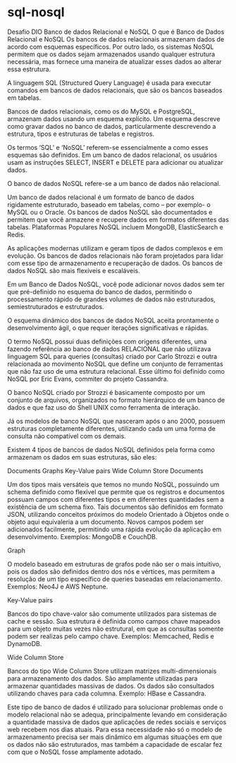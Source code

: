 # sql-nosql
Desafio DIO Banco de dados Relacional e NoSQL
O que é Banco de Dados Relacional e NoSQL
Os bancos de dados relacionais armazenam dados de acordo com esquemas específicos. Por outro lado, os sistemas NoSQL permitem que os dados sejam armazenados usando qualquer estrutura necessária, mas fornece uma maneira de atualizar esses dados ao alterar essa estrutura.

A linguagem SQL (Structured Query Language) é usada para executar comandos em bancos de dados relacionais, que são os bancos baseados em tabelas.

Bancos de dados relacionais, como os do MySQL e PostgreSQL, armazenam dados usando um esquema explícito. Um esquema descreve como gravar dados no banco de dados, particularmente descrevendo a estrutura, tipos e estruturas de tabelas e registros.

Os termos ‘SQL’ e ‘NoSQL’ referem-se essencialmente a como esses esquemas são definidos. Em um banco de dados relacional, os usuários usam as instruções SELECT, INSERT e DELETE para adicionar ou atualizar dados.

O banco de dados NoSQL refere-se a um banco de dados não relacional.

Um banco de dados relacional é um formato de banco de dados rigidamente estruturado, baseado em tabelas, como – por exemplo- o MySQL ou o Oracle. Os bancos de dados NoSQL são documentados e permitem que você armazene e recupere dados em formatos diferentes das tabelas. Plataformas Populares NoSQL incluem MongoDB, ElasticSearch e Redis.

As aplicações modernas utilizam e geram tipos de dados complexos e em evolução. Os bancos de dados relacionais não foram projetados para lidar com esse tipo de armazenamento e recuperação de dados. Os bancos de dados NoSQL são mais flexíveis e escaláveis.

Em um Banco de Dados NoSQL, você pode adicionar novos dados sem ter que pré-definido no esquema do banco de dados, permitindo o processamento rápido de grandes volumes de dados não estruturados, semiestruturados e estruturados.

O esquema dinâmico dos bancos de dados NoSQL aceita prontamente o desenvolvimento ágil, o que requer iterações significativas e rápidas.

O termo NoSQL possui duas definições com origens diferentes, uma fazendo referência ao banco de dados RELACIONAL que não utilizava linguagem SQL para queries (consultas) criado por Carlo Strozzi e outra relacionada ao movimento NoSQL que define um conjunto de ferramentas que não faz uso de uma estrutura relacional. Esse último foi definido como NoSQL por Eric Evans, commiter do projeto Cassandra.

O banco NoSQL criado por Strozzi é basicamente composto por um conjunto de arquivos, organizados no formato hierárquico de um banco de dados e que faz uso do Shell UNIX como ferramenta de interação.

Já os modelos de banco NoSQL que nasceram após o ano 2000, possuem estruturas completamente diferentes, utilizando cada um uma forma de consulta não compatível com os demais.

Existem 4 tipos de bancos de dados NoSQL definidos pela forma como armazenam os dados em suas estruturas, são eles:

Documents
Graphs
Key-Value pairs
Wide Column Store
Documents

Um dos tipos mais versáteis que temos no mundo NoSQL, possuindo um schema definido como flexível que permite que os registros e documentos possuam campos com diferentes tipos e em diferentes quantidades sem a existência de um schema fixo. Tais documentos são definidos em formato JSON, utilizando conceitos próximos do modelo Orientado à Objetos onde o objeto aqui equivaleria a um documento. Novos campos podem ser adicionados facilmente, permitindo uma rápida evolução da aplicação em desenvolvimento. Exemplos: MongoDB e CouchDB.

Graph

O modelo baseado em estruturas de grafos pode não ser o mais intuitivo, pois os dados são definidos dentro dos nós e vértices, mas permitem a resolução de um tipo específico de queries baseadas em relacionamento. Exemplos: Neo4J e AWS Neptune.

Key-Value pairs

Bancos do tipo chave-valor são comumente utilizados para sistemas de cache e sessão. Sua estrutura é definida como campos chave mapeados para um objeto muitas vezes não estrutural, em que as consultas somente podem ser realizas pelo campo chave. Exemplos: Memcached, Redis e DynamoDB.

Wide Column Store

Bancos do tipo Wide Column Store utilizam matrizes multi-dimensionais para armazenamento dos dados. São amplamente utilizadas para armazenar quantidades massivas de dados. Os dados são consultados utilizando chaves para cada columna. Exemplo: HBase e Cassandra.

Este tipo de banco de dados é utilizado para solucionar problemas onde o modelo relacional não se adequa, principalmente levando em consideração a quantidade massiva de dados que aplicações de redes sociais e serviços web recebem nos dias atuais. Para essa necessidade não só o modelo de armazenamento precisa ser mais dinâmico em algumas situações em que os dados não são estruturados, mas também a capacidade de escalar fez com que o NoSQL fosse amplamente adotado.
